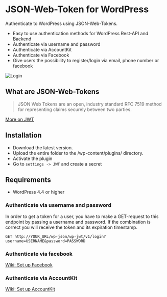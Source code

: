 # JSON-Web-Token for WordPress

Authenticate to WordPress using JSON-Web-Tokens.

* Easy to use authentication methods for WordPress Rest-API and Backend
* Authenticate via username and password
* Authenticate via AccountKit
* Authenticate via Facebook
* Give users the possibility to register/login via email, phone number or facebook

![Login](http://ypeiffer.com/wp-content/uploads/2016/04/Bildschirmfoto-2016-04-24-um-14.25.09.png)


## What are JSON-Web-Tokens

> JSON Web Tokens are an open, industry standard RFC 7519 method for representing claims securely between two parties.

[More on JWT](https://jwt.io/)

## Installation

* Download the latest version.
* Upload the entire folder to the /wp-content/plugins/ directory.
* Activate the plugin
* Go to `settings -> JWT` and create a secret


## Requirements

* WordPress 4.4 or higher


### Authenticate via username and password

In order to get a token for a user, you have to make a GET-request to this endpoint by passing a username and password. If the combination is correct you will receive the token and its expiration timestamp.

```
GET http://YOUR_URL/wp-json/wp-jwt/v1/login?username=USERNAME&password=PASSWORD
```

### Authenticate via facebook

[Wiki: Set up Facebook](https://github.com/YanikPei/wp-jwt-authentication/wiki/Set-up-Facebook)

### Authenticate via AccountKit

[Wiki: Set up AccountKit](https://github.com/YanikPei/wp-jwt-authentication/wiki/Set-up-AccountKit)
